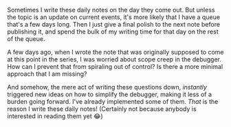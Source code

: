 Sometimes I write these daily notes on the day they come out. But unless the
topic is an update on current events, it's more likely that I have a queue
that's a few days long. Then I just give a final polish to the next note before
publishing it, and spend the bulk of my writing time for that day on the rest of
the queue.

A few days ago, when I wrote the note that was originally supposed to come at
this point in the series, I was worried about scope creep in the debugger. How
can I prevent that from spiraling out of control? Is there a more minimal
approach that I am missing?

And somehow, the mere act of writing these questions down, _instantly_ triggered
new ideas on how to simplify the debugger, making it less of a burden going
forward. I've already implemented some of them. _That_ is the reason I write
these daily notes! (Certainly not because anybody is interested in reading them
yet 😂)

